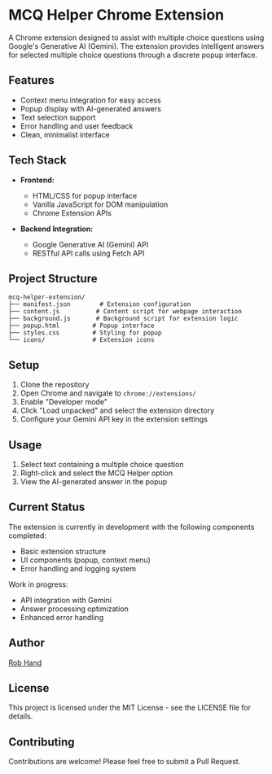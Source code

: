 # MCQ Helper Chrome Extension

A Chrome extension designed to assist with multiple choice questions using Google's Generative AI (Gemini). The extension provides intelligent answers for selected multiple choice questions through a discrete popup interface.

## Features

- Context menu integration for easy access
- Popup display with AI-generated answers
- Text selection support
- Error handling and user feedback
- Clean, minimalist interface

## Tech Stack

- **Frontend:**
  - HTML/CSS for popup interface
  - Vanilla JavaScript for DOM manipulation
  - Chrome Extension APIs

- **Backend Integration:**
  - Google Generative AI (Gemini) API
  - RESTful API calls using Fetch API

## Project Structure

```
mcq-helper-extension/
├── manifest.json        # Extension configuration
├── content.js          # Content script for webpage interaction
├── background.js       # Background script for extension logic
├── popup.html         # Popup interface
├── styles.css         # Styling for popup
└── icons/             # Extension icons
```

## Setup

1. Clone the repository
2. Open Chrome and navigate to `chrome://extensions/`
3. Enable "Developer mode"
4. Click "Load unpacked" and select the extension directory
5. Configure your Gemini API key in the extension settings

## Usage

1. Select text containing a multiple choice question
2. Right-click and select the MCQ Helper option
3. View the AI-generated answer in the popup

## Current Status

The extension is currently in development with the following components completed:
- Basic extension structure
- UI components (popup, context menu)
- Error handling and logging system

Work in progress:
- API integration with Gemini
- Answer processing optimization
- Enhanced error handling

## Author

[Rob Hand](https://github.com/RobHand27/)

## License

This project is licensed under the MIT License - see the LICENSE file for details.

## Contributing

Contributions are welcome! Please feel free to submit a Pull Request. 